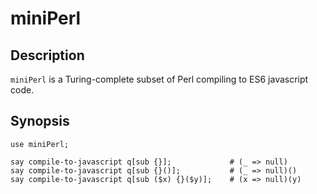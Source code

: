miniPerl
========

## Description

`miniPerl` is a Turing-complete subset of Perl compiling to
ES6 javascript code.

## Synopsis

    use miniPerl;

    say compile-to-javascript q[sub {}];             # (_ => null)
    say compile-to-javascript q[sub {}()];           # (_ => null)()
    say compile-to-javascript q[sub ($x) {}($y)];    # (x => null)(y)

    
